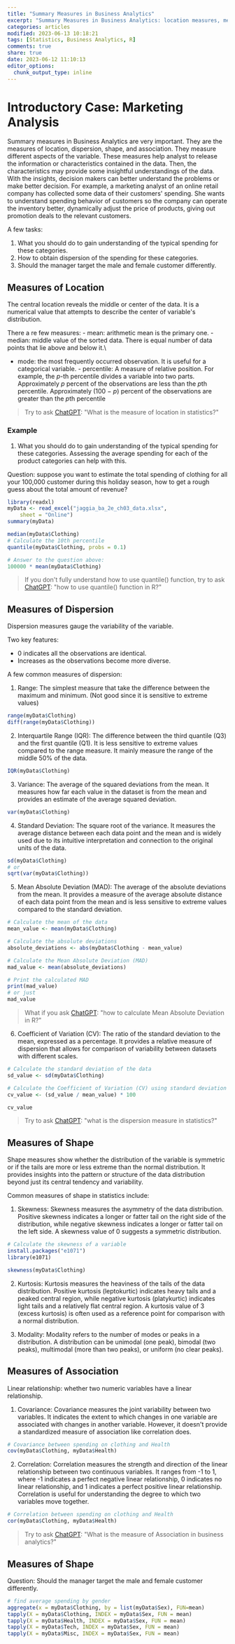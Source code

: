 ```yaml
---
title: "Summary Measures in Business Analytics"
excerpt: "Summary Measures in Business Analytics: location measures, measures of dispersion, shape, and association; boxplots and z scores."
categories: articles
modified: 2023-06-13 10:18:21
tags: [Statistics, Business Analytics, R]
comments: true
share: true
date: 2023-06-12 11:10:13
editor_options: 
  chunk_output_type: inline
---
```


# Introductory Case: Marketing Analysis

Summary measures in Business Analytics are very important. They are the measures of location, dispersion, shape, and association. They measure different aspects of the variable. These measures help analyst to release the information or characteristics contained in the data. Then, the characteristics may provide some insightful understandings of the data. With the insights, decision makers can better understand the problems or make better decision. For example, a marketing analyst of an online retail company has collected some data of their customers' spending. She wants to understand spending behavior of customers so the company can operate the inventory better, dynamically adjust the price of products, giving out promotion deals to the relevant customers.

A few tasks:

1.  What you should do to gain understanding of the typical spending for these categories.
2.  How to obtain dispersion of the spending for these categories.
3.  Should the manager target the male and female customer differently.

## Measures of Location

The central location reveals the middle or center of the data. It is a numerical value that attempts to describe the center of variable's distribution.

There a re few measures: - mean: arithmetic mean is the primary one. - median: middle value of the sorted data. There is equal number of data points that lie above and below it.\
- mode: the most frequently occurred observation. It is useful for a categorical variable. - percentile: A measure of relative position. For example, the $p$-th percentile divides a variable into two parts. Approximately $p$ percent of the observations are less than the $p$th percentile. Approximately (100 − $p$) percent of the observations are greater than the $p$th percentile

> Try to ask [ChatGPT](https://chat.openai.com/): "What is the measure of location in statistics?"

### Example

1.  What you should do to gain understanding of the typical spending for these categories. Assessing the average spending for each of the product categories can help with this.

Question: suppose you want to estimate the total spending of clothing for all your 100,000 customer during this holiday season, how to get a rough guess about the total amount of revenue?

``` r
library(readxl)
myData <- read_excel("jaggia_ba_2e_ch03_data.xlsx", 
    sheet = "Online")
summary(myData)

median(myData$Clothing)
# Calculate the 10th percentile
quantile(myData$Clothing, probs = 0.1)

# Answer to the question above: 
100000 * mean(myData$Clothing)
```

> If you don't fully understand how to use quantile() function, try to ask [ChatGPT](https://chat.openai.com/): "how to use quantile() function in R?"

## Measures of Dispersion

Dispersion measures gauge the variability of the variable.

Two key features: 
- 0 indicates all the observations are identical.
- Increases as the observations become more diverse.

A few common measures of dispersion: 

1. Range: The simplest measure that take the difference between the maximum and minimum. (Not good since it is sensitive to extreme values)

``` r
range(myData$Clothing)
diff(range(myData$Clothing))
```

2. Interquartile Range (IQR): The difference between the third quantile (Q3) and the first quantile (Q1). It is less sensitive to extreme values compared to the range measure. It mainly measure the range of the middle 50% of the data. 

``` r
IQR(myData$Clothing)
```

3. Variance: The average of the squared deviations from the mean. It measures how far each value in the dataset is from the mean and provides an estimate of the average squared deviation.

``` r
var(myData$Clothing)
```

4. Standard Deviation: The square root of the variance. It measures the average distance between each data point and the mean and is widely used due to its intuitive interpretation and connection to the original units of the data.

``` r
sd(myData$Clothing)
# or 
sqrt(var(myData$Clothing))
```

5. Mean Absolute Deviation (MAD): The average of the absolute deviations from the mean. It provides a measure of the average absolute distance of each data point from the mean and is less sensitive to extreme values compared to the standard deviation.

``` r
# Calculate the mean of the data
mean_value <- mean(myData$Clothing)

# Calculate the absolute deviations
absolute_deviations <- abs(myData$Clothing - mean_value)

# Calculate the Mean Absolute Deviation (MAD)
mad_value <- mean(absolute_deviations)

# Print the calculated MAD
print(mad_value) 
# or just
mad_value
```

> What if you ask [ChatGPT](https://chat.openai.com/): "how to calculate Mean Absolute Deviation in R?"

6. Coefficient of Variation (CV): The ratio of the standard deviation to the mean, expressed as a percentage. It provides a relative measure of dispersion that allows for comparison of variability between datasets with different scales.

``` r
# Calculate the standard deviation of the data
sd_value <- sd(myData$Clothing)

# Calculate the Coefficient of Variation (CV) using standard deviation and mean_value
cv_value <- (sd_value / mean_value) * 100

cv_value
```

> Try to ask [ChatGPT](https://chat.openai.com/): "what is the dispersion measure in statistics?"

## Measures of Shape

Shape measures show whether the distribution of the variable is symmetric or if the tails are more or less extreme than the normal distribution. It provides insights into the pattern or structure of the data distribution beyond just its central tendency and variability.

Common measures of shape in statistics include:

1. Skewness: Skewness measures the asymmetry of the data distribution. Positive skewness indicates a longer or fatter tail on the right side of the distribution, while negative skewness indicates a longer or fatter tail on the left side. A skewness value of 0 suggests a symmetric distribution.

``` r
# Calculate the skewness of a variable
install.packages("e1071")
library(e1071)

skewness(myData$Clothing)
```

2. Kurtosis: Kurtosis measures the heaviness of the tails of the data distribution. Positive kurtosis (leptokurtic) indicates heavy tails and a peaked central region, while negative kurtosis (platykurtic) indicates light tails and a relatively flat central region. A kurtosis value of 3 (excess kurtosis) is often used as a reference point for comparison with a normal distribution.

3. Modality: Modality refers to the number of modes or peaks in a distribution. A distribution can be unimodal (one peak), bimodal (two peaks), multimodal (more than two peaks), or uniform (no clear peaks).


## Measures of Association

Linear relationship: whether two numeric variables have a linear relationship.

1. Covariance: Covariance measures the joint variability between two variables. It indicates the extent to which changes in one variable are associated with changes in another variable. However, it doesn't provide a standardized measure of association like correlation does.

``` r
# Covariance between spending on clothing and Health 
cov(myData$Clothing, myData$Health)
```

2. Correlation: Correlation measures the strength and direction of the linear relationship between two continuous variables. It ranges from -1 to 1, where -1 indicates a perfect negative linear relationship, 0 indicates no linear relationship, and 1 indicates a perfect positive linear relationship. Correlation is useful for understanding the degree to which two variables move together.

``` r
# Correlation between spending on clothing and Health 
cor(myData$Clothing, myData$Health)
```

> Try to ask [ChatGPT](https://chat.openai.com/): "What is the measure of Association in business analytics?"

## Measures of Shape

Question: Should the manager target the male and female customer differently.

``` r
# find average spending by gender
aggregate(x = myData$Clothing, by = list(myData$Sex), FUN=mean)
tapply(X = myData$Clothing, INDEX = myData$Sex, FUN = mean) 
tapply(X = myData$Health, INDEX = myData$Sex, FUN = mean) 
tapply(X = myData$Tech, INDEX = myData$Sex, FUN = mean) 
tapply(X = myData$Misc, INDEX = myData$Sex, FUN = mean) 
```
